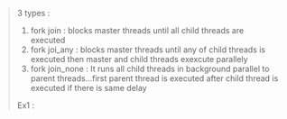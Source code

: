 > 3 types :
> 1. fork join : blocks master threads until all child threads are executed
> 2. fork joi_any : blocks master threads until any of child threads is executed then master and child threads exexcute parallely
> 3. fork join_none : It runs all child threads in background parallel to parent threads...first parent thread is executed after child thread is executed if there is same delay
>
> Ex1 :
